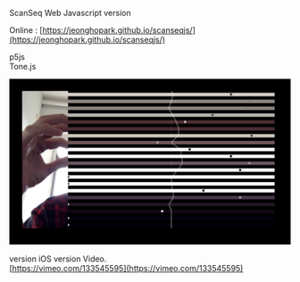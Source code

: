 ScanSeq Web Javascript version                      

Online : [https://jeonghopark.github.io/scanseqjs/](https://jeonghopark.github.io/scanseqjs/)               

p5js            
Tone.js                

![capture.jpg](capture.jpg)             

version iOS version Video.                  
[https://vimeo.com/133545595](https://vimeo.com/133545595)                    